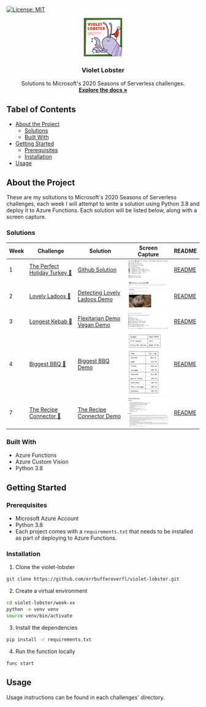 [![License: MIT](https://img.shields.io/badge/License-MIT-yellow.svg)](https://opensource.org/licenses/MIT)
<br />
<p align="center">
  <a href="https://github.com/errbufferoverfl/violet-lobster">
    <img src="imgs/logo.png" alt="Logo" width="100" height="100">
  </a>

<h3 align="center">Violet Lobster</h3>

  <p align="center">
    Solutions to Microsoft's 2020 Seasons of Serverless challenges.
    <br />
    <a href="https://github.com/microsoft/Seasons-of-Serverless"><strong>Explore the docs »</strong></a>
    <br />
  </p>
</p>

## Tabel of Contents
<!-- TABLE OF CONTENTS -->

* [About the Project](#about-the-project)
  * [Solutions](#solutions)
  * [Built With](#built-with)
* [Getting Started](#getting-started)
  * [Prerequisites](#prerequisites)
  * [Installation](#installation)
* [Usage](#usage)

## About the Project
<!-- ABOUT THE PROJECT -->

These are my soltutions to Microsoft's 2020 Seasons of Serverless challenges, each week I will attempt to write a solution using Python 3.8 and deploy it to Azure Functions. Each solution will be listed below, along with a screen capture.

### Solutions
<!-- SOLUTIONS -->

| Week | Challenge | Solution | Screen Capture | README |
|------|-----------|----------|----------------|--------|
| 1    | [The Perfect Holiday Turkey 🦃](https://github.com/microsoft/Seasons-of-Serverless/blob/main/Nov-23-2020.md) | [Github Solution](https://github.com/errbufferoverfl/violet-lobster/tree/main/week-01) | <img src="imgs/turkey-recipe.PNG" alt="Image of Product" width="200"> | [README](https://github.com/errbufferoverfl/violet-lobster/blob/main/week-01/README.md) |
| 2    | [Lovely Ladoos 💞](https://github.com/microsoft/Seasons-of-Serverless/blob/main/Nov-30-2020.md) | [Detecting Lovely Ladoos Demo](https://stglovelyladoostest.z8.web.core.windows.net/) | <img src="imgs/lovely-ladoo.png" alt="Image of Product" width="200"> | [README](https://github.com/errbufferoverfl/violet-lobster/blob/main/week-02/README.md) |
| 3    | [Longest Kebab 🥙](https://github.com/microsoft/Seasons-of-Serverless/blob/main/Dec-7-2020.md) | [Flexitarian Demo](https://longest-kebab.azurewebsites.net/api/tartmak?type=flexitarian&weight=200) [Vegan Demo](https://longest-kebab.azurewebsites.net/api/tartmak?type=vegan&weight=200)  | <img src="imgs/longest-kebab.png" alt="Image of Product" width="200"> | [README](https://github.com/errbufferoverfl/violet-lobster/blob/main/week-03/README.md) |
| 4    | [Biggest BBQ 🥩](https://github.com/microsoft/Seasons-of-Serverless/blob/main/Dec-14-2020.md) | [Biggest BBQ Demo](https://big-bbq.azurewebsites.net/api/calcbudget?budget=99999)  | <img src="imgs/biggest-bbq.png" alt="Image of Product" width="200"> | [README](https://github.com/errbufferoverfl/violet-lobster/blob/main/week-04/README.md) |
| 7    | [The Recipe Connector 🌾](https://github.com/microsoft/Seasons-of-Serverless/blob/main/Jan-4-2021.md) | [The Recipe Connector Demo](https://recipe-connector.azurewebsites.net/api/recipe-connector?region=nigeria)  | <img src="imgs/recipe-connector.png" alt="Image of Product" width="200"> | [README](https://github.com/errbufferoverfl/violet-lobster/blob/main/week-07/README.md) |

### Built With
<!-- BUILT WITH -->

* Azure Functions
* Azure Custom Vision
* Python 3.8

## Getting Started
<!-- GETTING STARTED -->

### Prerequisites
<!-- PREREQUISITES -->

* Microsoft Azure Account
* Python 3.8
* Each project comes with a `requirements.txt` that needs to be installed as part of deploying to Azure Functions.

### Installation
<!-- INSTALLATION -->

1. Clone the violet-lobster
```sh
git clone https://github.com/errbufferoverfl/violet-lobster.git
```
2. Create a virtual environment
```sh
cd violet-lobster/week-xx
python -m venv venv
source venv/bin/activate
```
3. Install the dependencies
```sh
pip install -r requirements.txt
```
4. Run the function locally
```sh
func start
```

## Usage
<!-- USAGE -->

Usage instructions can be found in each challenges' directory.
